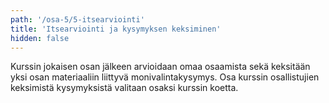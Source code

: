 ```yaml
---
path: '/osa-5/5-itsearviointi'
title: 'Itsearviointi ja kysymyksen keksiminen'
hidden: false
---
```


Kurssin jokaisen osan jälkeen arvioidaan omaa osaamista sekä keksitään yksi osan materiaaliin liittyvä monivalintakysymys. Osa kurssin osallistujien keksimistä kysymyksistä valitaan osaksi kurssin koetta.

<ab-study id="self_evaluation_k19_tikape">

<only-for-ab-group group=1>

<quiznator id="5c5722fa244fe21455cb76c5"></quiznator>

</only-for-ab-group>

<only-for-ab-group group=2>

<quiznator id="5c57227bddb6b814af3225f5"></quiznator>

</only-for-ab-group>

<only-for-ab-group group=3>

<quiznator id="5c5722fa244fe21455cb76c5"></quiznator>

<quiznator id="5c57227bddb6b814af3225f5"></quiznator>

</only-for-ab-group>

</ab-study>


<quiznator id="5c5722b7017ffc13eddca757"></quiznator>
